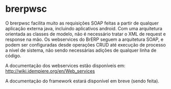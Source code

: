 brerpwsc
=================

O brerpwsc facilita muito as requisições SOAP feitas a partir de qualquer aplicação externa java, incluindo aplicativos android. Com uma arquitetura orientada as classes de modelo, não é necessário tratar o XML de request e response na mão.
Os webservices do BrERP seguem a arquitetura SOAP, e podem ser configuradas desde operações CRUD até execução de processo a nível de sistema, não sendo necessárias adições de qualquer linha de código.

A documentação dos webservices estão disponíveis em:
http://wiki.idempiere.org/en/Web_services

A documentação do framework estará disponível em breve (sendo feita).

